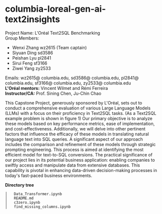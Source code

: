 # columbia-loreal-gen-ai-text2insights  
Project Name: L'Oréal Text2SQL Benchmarking    
Group Members:      
* Wenxi Zhang wz2615 (Team captain)
* Siyuan Ding sd3586
* Peishan Lyu pl2841
* Sirui Feng sf3166
* Ziwei Yang zy2533

Emails: wz2615@ columbia.edu,  sd3586@ columbia.edu, pl2841@ columbia.edu, sf3166@ columbia.edu, zy2533@ columbia.edu    
**L'Oréal mentors:** Vincent Wilmet and Rémi Ferreira    
**Instructor/CA:** Prof. Sining Chen, Ju-Chin Chao    

This Capstone Project, generously sponsored by L'Oréal, sets out to conduct a comprehensive evaluation of various Large Language Models (LLMs) with a focus on their proficiency in Text2SQL tasks. (As a Text2SQL example problem is shown in figure 1) Our primary objective is to analyze these models based on key performance metrics, ease of implementation, and cost-effectiveness. Additionally, we will delve into other pertinent factors that influence the efficacy of these models in translating natural language text into SQL queries. A significant aspect of our approach includes the comparison and refinement of these models through strategic prompting engineering. This process is aimed at identifying the most efficient model for text-to-SQL conversions. The practical significance of our project lies in its potential business application: enabling companies to swiftly access and manipulate data from extensive databases. This capability is pivotal in enhancing data-driven decision-making processes in today's fast-paced business environments.

**Directory tree**
```bach
│   Data_Transformer.ipynb
│   README.md
│   c3zero.ipynb
│   find_missing_columns.ipynb

```
